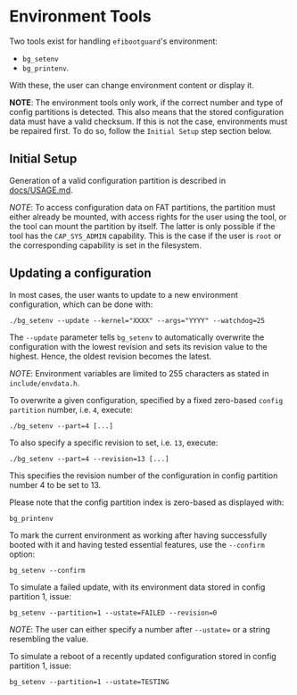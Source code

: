# Environment Tools #

Two tools exist for handling `efibootguard`'s environment:
* `bg_setenv`
* `bg_printenv`.

With these, the user can change environment content or display it.

**NOTE**: The environment tools only work, if the correct number and type of
config partitions is detected. This also means that the stored configuration
data must have a valid checksum. If this is not the case, environments must be
repaired first. To do so, follow the `Initial Setup` step section below.

## Initial Setup ##

Generation of a valid configuration partition is described in
[docs/USAGE.md](USAGE.md).

*NOTE*: To access configuration data on FAT partitions, the partition must
either already be mounted, with access rights for the user using the tool, or
the tool can mount the partition by itself. The latter is only possible if the
tool has the `CAP_SYS_ADMIN` capability. This is the case if the user is `root`
or the corresponding capability is set in the filesystem.

## Updating a configuration ##

In most cases, the user wants to update to a new environment configuration,
which can be done with:

```
./bg_setenv --update --kernel="XXXX" --args="YYYY" --watchdog=25
```

The `--update` parameter tells `bg_setenv` to automatically overwrite the
configuration with the lowest revision and sets its revision value to the
highest. Hence, the oldest revision becomes the latest.

*NOTE*: Environment variables are limited to 255 characters as stated in
`include/envdata.h`.

To overwrite a given configuration, specified by a fixed zero-based `config
partition` number, i.e. `4`, execute:

```
./bg_setenv --part=4 [...]
```

To also specify a specific revision to set, i.e. `13`, execute:

```
./bg_setenv --part=4 --revision=13 [...]
```

This specifies the revision number of the configuration in config partition
number 4 to be set to 13.

Please note that the config partition index is zero-based as displayed with:

```
bg_printenv
```

To mark the current environment as working after having successfully booted
with it and having tested essential features, use the `--confirm` option:

```
bg_setenv --confirm
```

To simulate a failed update, with its environment data stored in config partition 1,
issue:

```
bg_setenv --partition=1 --ustate=FAILED --revision=0
```

*NOTE*: The user can either specify a number after `--ustate=` or a string resembling
the value.

To simulate a reboot of a recently updated configuration stored in config partition 1,
issue:

```
bg_setenv --partition=1 --ustate=TESTING
```
